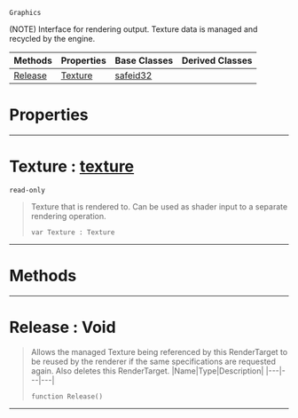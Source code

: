  `Graphics`

(NOTE) Interface for rendering output. Texture data is managed and recycled by the engine.

|Methods|Properties|Base Classes|Derived Classes|
|---|---|---|---|
|[ Release](https://github.com/ZilchEngine/ZilchDocs/blob/master/code_reference/class_reference/rendertarget.md#release-void)|[ Texture](https://github.com/ZilchEngine/ZilchDocs/blob/master/code_reference/class_reference/rendertarget.md#texture-zilch-engine-docu)|[safeid32](https://github.com/ZilchEngine/ZilchDocs/blob/master/code_reference/class_reference/safeid32.md)| |


 #  Properties


---  
 #  Texture : [texture](https://github.com/ZilchEngine/ZilchDocs/blob/master/code_reference/class_reference/texture.md)

 `read-only`

> Texture that is rendered to. Can be used as shader input to a separate rendering operation.
> ``` lang=cpp, name=Nada
> var Texture : Texture


---  
 #  Methods


---  
 #  Release : Void

> Allows the managed Texture being referenced by this RenderTarget to be reused by the renderer if the same specifications are requested again. Also deletes this RenderTarget.
> |Name|Type|Description|
> |---|---|---|
> ``` lang=cpp, name=Nada
> function Release()
> ``` 


---  
 

 